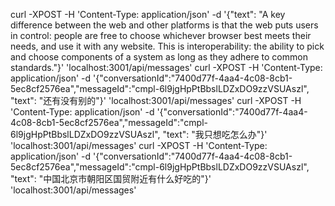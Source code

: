 curl -XPOST -H 'Content-Type: application/json' -d '{"text": "A key difference between the web and other platforms is that the web puts users in control: people are free to choose whichever browser best meets their needs, and use it with any website. This is interoperability: the ability to pick and choose components of a system as long as they adhere to common standards."}' 'localhost:3001/api/messages'
curl -XPOST -H 'Content-Type: application/json' -d '{"conversationId":"7400d77f-4aa4-4c08-8cb1-5ec8cf2576ea","messageId":"cmpl-6l9jgHpPtBbslLDZxDO9zzVSUAszl", "text": "还有没有别的"}' 'localhost:3001/api/messages'
curl -XPOST -H 'Content-Type: application/json' -d '{"conversationId":"7400d77f-4aa4-4c08-8cb1-5ec8cf2576ea","messageId":"cmpl-6l9jgHpPtBbslLDZxDO9zzVSUAszl", "text": "我只想吃怎么办"}' 'localhost:3001/api/messages'
curl -XPOST -H 'Content-Type: application/json' -d '{"conversationId":"7400d77f-4aa4-4c08-8cb1-5ec8cf2576ea","messageId":"cmpl-6l9jgHpPtBbslLDZxDO9zzVSUAszl", "text": "中国北京市朝阳区国贸附近有什么好吃的"}' 'localhost:3001/api/messages'